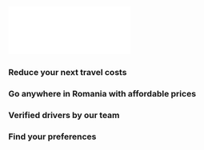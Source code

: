 ![oogo Logo](./public/assets/oogoLogoWhite.png)

### Reduce your next travel costs
### Go anywhere in Romania with affordable prices
### Verified drivers by our team
### Find your preferences
